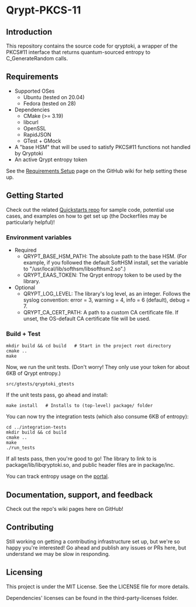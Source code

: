 # Qrypt-PKCS-11

## Introduction

This repository contains the source code for qryptoki, a wrapper of the PKCS#11 interface that returns quantum-sourced entropy to C_GenerateRandom calls.

## Requirements
  * Supported OSes
    * Ubuntu (tested on 20.04)
    * Fedora (tested on 28)
  * Dependencies
    * CMake (>= 3.19)
    * libcurl
    * OpenSSL
    * RapidJSON
    * GTest + GMock
  * A "base HSM" that will be used to satisfy PKCS#11 functions not handled by Qryptoki
  * An active Qrypt entropy token

See the [Requirements Setup](../../wiki/Requirements-Setup) page on the GitHub wiki for help setting these up.

## Getting Started

Check out the related [Quickstarts repo](https://github.com/QryptInc/Qrypt-PKCS-11-Quickstart) for sample code, potential use cases, and examples on how to get set up (the Dockerfiles may be particularly helpful)!

### Environment variables
  * Required
    * QRYPT_BASE_HSM_PATH: The absolute path to the base HSM. (For example, if you followed the default SoftHSM install, set the variable to "/usr/local/lib/softhsm/libsofthsm2.so".)
    * QRYPT_EAAS_TOKEN: The Qrypt entropy token to be used by the library.
  * Optional
    * QRYPT_LOG_LEVEL: The library's log level, as an integer. Follows the syslog convention: error = 3, warning = 4, info = 6 (default), debug = 7.
    * QRYPT_CA_CERT_PATH: A path to a custom CA certificate file. If unset, the OS-default CA certificate file will be used.

### Build + Test

```
mkdir build && cd build   # Start in the project root directory
cmake ..
make
```

Now, we run the unit tests. (Don't worry! They only use your token for about 6KB of Qrypt entropy.)
```
src/gtests/qryptoki_gtests
```

If the unit tests pass, go ahead and install:
```
make install   # Installs to (top-level) package/ folder
```

You can now try the integration tests (which also consume 6KB of entropy):
```
cd ../integration-tests
mkdir build && cd build
cmake ..
make
./run_tests
```

If all tests pass, then you're good to go! The library to link to is package/lib/libqryptoki.so, and public header files are in package/inc.

You can track entropy usage on the [portal](https://portal.qrypt.com/).

## Documentation, support, and feedback

Check out the repo's wiki pages here on GitHub!

## Contributing

Still working on getting a contributing infrastructure set up, but we're so happy you're interested! Go ahead and publish any issues or PRs here, but understand we may be slow in responding.

## Licensing

This project is under the MIT License. See the LICENSE file for more details.

Dependencies' licenses can be found in the third-party-licenses folder.
